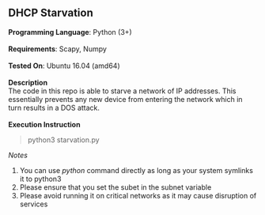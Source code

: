 ## DHCP Starvation<br>
**Programming Language**: Python (3+)<br><br>
**Requirements**: Scapy, Numpy<br><br>
**Tested On**: Ubuntu 16.04 (amd64)<br><br>
**Description** <br>The code in this repo is able to starve a network of IP addresses. This essentially prevents any new device from entering the network which in turn results in a DOS attack.
<br><br>
**Execution Instruction**
>python3 starvation.py

*Notes*
 1. You can use *python* command directly as long as your system symlinks it to python3
 2. Please ensure that you set the subet in the subnet variable
 3. Please avoid running it on critical networks as it may cause disruption of services
